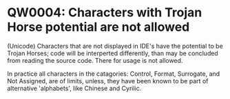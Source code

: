 # QW0004: Characters with Trojan Horse potential are not allowed
(Unicode) Characters that are not displayed in IDE's have the potential to be
Trojan Horses; code will be interperted differently, than may be concluded from
reading the source code. There for usage is not allowed.

In practice all characters in the catagories: Control, Format, Surrogate, and
Not Assigned, are of limits, unless, they have been known to be part of
alternative 'alphabets', like Chinese and Cyrilic.
